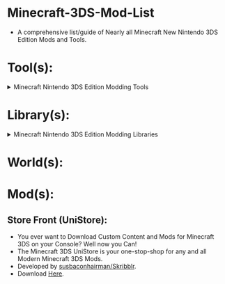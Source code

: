 # Minecraft-3DS-Mod-List
- A comprehensive list/guide of Nearly all Minecraft New Nintendo 3DS Edition Mods and Tools.

# Tool(s):
<details>
  <summary>Minecraft Nintendo 3DS Edition Modding Tools</summary>

### Minecraft 3DS UniStore:
- A store-front for Minecraft 3DS Mods, and Tools. With over 80+ Mods currently on the store, there is no shortage of content to explore.
- Developed by [susbaconhairman/Skribblr](https://github.com/susbaconhairman).
  
### CombinedAudioTool (CATool):
- Extract `CombinedAudio.bin`, and replace Audio/Ambiance/SFX in-game with your own Custom Audio.
- Developed by [Cracko298](https://github.com/Cracko298) and [YT-Toaster](https://github.com/YT-Toaster).
  
### MC3DS Texture Maker (MC3DS-TM):
- Extract/Replace in-game textures, while being extremely user-friendly and a Plathora of Features.
- Developed by [STBrian/STBUniverse](https://github.com/STBrian).

### MC3DS Texture Compare (MC3DS-TC):
- Compare and Combine Multiple Texture Mods that use the Same Texture Atlases.
- Developed by [Cracko298](https://github.com/Cracko298).

### MC3DS Fix UI Opacity:
- Can change the Opacity of Multiple Textures in-game.
- Developed by [Cracko298](https://github.com/Cracko298).

### Mass Blang Converter:
- Convert a huge amount of Files to/from `*.blang` and `*.json` using `mc3dsblang` Module.
- Developed by [Cracko298](https://github.com/Cracko298).

### Blang Editor:
- Convert a few Blang Files at a time to/from `*.blang` and `*.json` using `mc3dsblang` Module.
- Developed by [STBrian/STBUniverse](https://github.com/STBrian).

### MC3DS Flip:
- The original Application for Everything `*.3dst` related. The application is current depreciated and now is reccomended to use <ins>MC3DS-TM</ins>.
- Developed by [Cracko298](https://github.com/Cracko298).

### 3DST Converter:
- Convert a wide-range of Image Formats to/from `etc2_bgra` and `etc2_abgr` Formats of `*.3dst`.
- Developed by [Cracko298](https://github.com/Cracko298).

### PNG23DST:
- Convert `*.png` Files to/from `etc2_rgba8` Format of `*.3dst`.
- Developed by [STBrian/STBUniverse](https://github.com/STBrian).

### MC3DS Matterial Attribute Converter:
- Convert MAC Files to/from Matterial Attribute Files. Builds for both Nintendo 3DS, and Windows
- Developed by [Cracko298](https://github.com/Cracko298).

### MC3DS Option WinEdit:
- Convert UTF-8 Character Encoding of Windows Notepad to UTF-16 for Nintendo 3DS. Builds for both Nintendo 3DS, and Windows.
- Developed by [Cracko298](https://github.com/Cracko298).

</details>

# Library(s):
<details>
  <summary>Minecraft Nintendo 3DS Edition Modding Libraries</summary>
  
### MC3DS getTextureInfo:
- A cross-platform Library to get information based on Textures from Minecraft 3DS.
- Developed by [Cracko298](https://github.com/Cracko298).

### mc3dslib:
- A python Library for Minecraft 3DS ROMFS, and SaveGame Files.
- Developed by [Cracko298](https://github.com/Cracko298), [YT-Toaster](https://github.com/YT-Toaster), [STBrian/STBUniverse](https://github.com/STBrian), and [Wolfyxon](https://github.com/Wolfyxon).

### mc3dsblang:
- A python library for Converting Blang Language Files to/from JSON.
- Developed by [STBrian/STBUniverse](https://github.com/STBrian).

### mc3dstext:
- A python library that's the back-bone for <ins>MC3DS-TM</ins>, can do a plethora of things to Textures and is quite impressive.
- Developed by [STBrian/STBUniverse](https://github.com/STBrian).

### MC-3DST Parser:
- A Java Library that parses `*.3dst` Textures and can convert from `*.3dst` to `*.png`.
- Developed by [BJTMasterMind](https://github.com/BJTMastermind).

</details>






# World(s):







# Mod(s):




## Store Front (UniStore):
- You ever want to Download Custom Content and Mods for Minecraft 3DS on your Console? Well now you Can!
- The Minecraft 3DS UniStore is your one-stop-shop for any and all Modern Minecraft 3DS Mods.
- Developed by [susbaconhairman/Skribblr](https://github.com/susbaconhairman).
- Download [Here](https://github.com/Minecraft-3DS-Community/minecraft-3ds-unistore).
